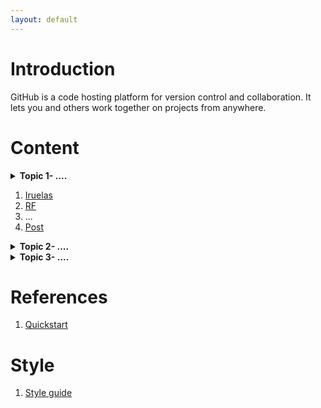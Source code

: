 ```yaml
---
layout: default
---
```


# Introduction

GitHub is a code hosting platform for version control and collaboration. It lets you and others work together on projects from anywhere.

# Content

<details>
<summary><b>Topic 1-  .... </b></summary>
   
Detalles del tema

</details>

1. [Iruelas](https://iruelas.readthedocs.io/es/main/index.html)
1. [RF](/markdown_files/RF.md)
4. ...
5. [Post](/docs/post.md)
   
<details>
<summary><b>Topic 2-  .... </b></summary>
</details>
<details>
<summary><b>Topic 3-  .... </b></summary>
</details>

# References

1. [Quickstart](https://docs.github.com/es/pages/quickstart)

# Style

1. [Style guide](/docs/style.md)
